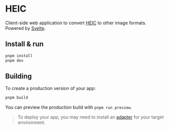# HEIC

Client-side web application to convert [HEIC][0] to other image formats. Powered by [Svelte][1].


## Install & run

```bash
pnpm install
pnpm dev
```


## Building

To create a production version of your app:

```bash
pnpm build
```

You can preview the production build with `pnpm run preview`.

> To deploy your app, you may need to install an [adapter][2] for your target environment.


[0]: https://en.wikipedia.org/wiki/High_Efficiency_Image_File_Format#HEIC:_HEVC_in_HEIF
[1]: https://svelte.dev
[2]: https://kit.svelte.dev/docs/adapters
